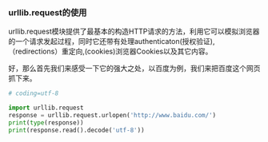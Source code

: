 ### urllib.request的使用

urllib.request模块提供了最基本的构造HTTP请求的方法，利用它可以模拟浏览器的一个请求发起过程，同时它还带有处理authenticaton(授权验证),（redirections）重定向,(cookies)浏览器Cookies以及其它内容。

好，那么首先我们来感受一下它的强大之处，以百度为例，我们来把百度这个网页抓下来。


```python
# coding=utf-8

import urllib.request
response = urllib.request.urlopen('http://www.baidu.com/')
print(type(response))
print(response.read().decode('utf-8'))
```

